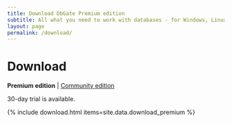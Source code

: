 ```yaml
---
title: Download DbGate Premium edition
subtitle: All what you need to work with databases - for Windows, Linux and Mac and Web
layout: page
permalink: /download/
---
```


# Download

**Premium edition** \| [Community edition](/download-community) 


30-day trial is available. 

{% include download.html items=site.data.download_premium  %}
